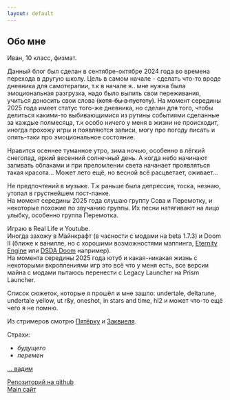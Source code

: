 ```yaml
---
layout: default
---
```


## Обо мне
Иван, 10 класс, физмат.

Данный блог был сделан в сентябре-октябре 2024 года во времена перехода в другую школу. Цель в самом начале - сделать что-то вроде дневника для самотерапии, т.к в начале я.. мне нужна была эмоциональная разгрузка, надо было вылить свои переживания, учиться доносить свои слова ~~(хотя-бы в пустоту)~~. На момент середины 2025 года имеет статус того-же дневника, но сделан для того, чтобы делиться какими-то выбивающимися из рутины событиями сделанные за каждые полмесяца, т.к особо ничего у меня в жизни не происходит, иногда прохожу игры и появляются записи, могу про погоду писать и опять-таки про эмоциональное состояние.

Нравится осеннее туманное утро, зима ночью, особенно в лёгкий снегопад, яркий весенний солнечный день. А когда небо начинают заливать облаками и при преломлении света начанает проявляться такая красота... Может лето ещё, но весной всё расцветает, оживает...

Не предпочтений в музыке. Т.к раньше была депрессия, тоска, незнаю, утопал в грустнейшем пост-панке.  
На момент середины 2025 года слушаю группу Сова и Перемотку, и некоторые похожие по звучанию группы. Их песни натягивают на лицо улыбку, особенно группа Перемотка.

Играю в Real Life и Youtube.  
Иногда захожу в Майнкрафт (в часности с модами на beta 1.7.3) и Doom II (ближе к ванилле, но с хорошими возможностями маппинга, [Eternity Engine](https://github.com/team-eternity/eternity) или [DSDA Doom](https://github.com/kraflab/dsda-doom) например).  
На момента середины 2025 года ютуб и какая-никакая жизнь с некоторыми вкроплениями игр это всё что у меня есть, все версии майна с модами пытаюсь перенести с Legacy Launcher на Prism Launcher.

Список сюжеток, которые я прошёл и мне зашло: undertale, deltarune, undertale yellow, ut r&y, oneshot, in stars and time, hl2 и может что-то ещё чего я не помню. 

Из стримеров смотрю [Пятёрку](https://www.youtube.com/channel/UCwKfmsba1g3SDcOzbU4zPXw) и [Заквиеля](https://www.youtube.com/@ZakvielChannel).

Страхи:
- *будущего*
- *перемен*

[... вадим](../2024/10/21/html)

[Репозиторий на github](https://github.com/VanBog335/blog)  
[Main сайт](../..)
